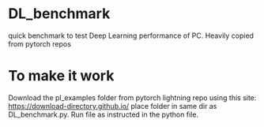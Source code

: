 # DL_benchmark
quick benchmark to test Deep Learning performance of PC. Heavily copied from pytorch repos

# To make it work
Download the pl_examples folder from pytorch lightning repo using this site: https://download-directory.github.io/
place folder in same dir as DL_benchmark.py. Run file as instructed in the python file.
